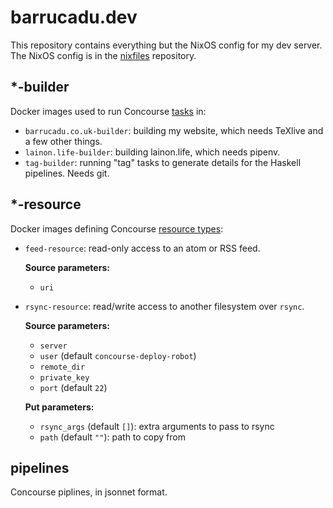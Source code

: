 barrucadu.dev
=============

This repository contains everything but the NixOS config for my dev
server.  The NixOS config is in the [nixfiles][] repository.

[nixfiles]: https://github.com/barrucadu/nixfiles

*-builder
---------

Docker images used to run Concourse [tasks][] in:

- `barrucadu.co.uk-builder`: building my website, which needs TeXlive and a few other things.
- `lainon.life-builder`: building lainon.life, which needs pipenv.
- `tag-builder`: running "tag" tasks to generate details for the Haskell pipelines.  Needs git.

[tasks]: https://concourse-ci.org/tasks.html


*-resource
----------

Docker images defining Concourse [resource types][]:

- `feed-resource`: read-only access to an atom or RSS feed.

    **Source parameters:**

    - `uri`

- `rsync-resource`: read/write access to another filesystem over `rsync`.

    **Source parameters:**

    - `server`
    - `user` (default `concourse-deploy-robot`)
    - `remote_dir`
    - `private_key`
    - `port` (default `22`)

    **Put parameters:**

    - `rsync_args` (default `[]`): extra arguments to pass to rsync
    - `path` (default `""`): path to copy from

[resource types]: https://concourse-ci.org/resource-types.html


pipelines
---------

Concourse piplines, in jsonnet format.
